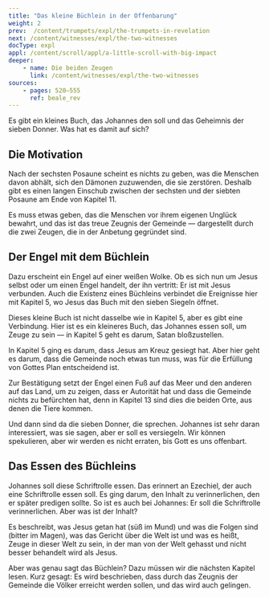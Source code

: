 ```yaml
---
title: "Das kleine Büchlein in der Offenbarung"
weight: 2
prev:  /content/trumpets/expl/the-trumpets-in-revelation
next: /content/witnesses/expl/the-two-witnesses
docType: expl
appl: /content/scroll/appl/a-little-scroll-with-big-impact
deeper:
    - name: Die beiden Zeugen
      link: /content/witnesses/expl/the-two-witnesses
sources: 
    - pages: 520–555
      ref: beale_rev
---
```


Es gibt ein kleines Buch, das Johannes den soll und das Geheimnis der sieben Donner. Was hat es damit auf sich?

## Die Motivation

<a name="4809"></a>
Nach der sechsten Posaune scheint es nichts zu geben, was die Menschen davon abhält, sich den Dämonen zuzuwenden, die sie zerstören. Deshalb gibt es einen langen Einschub zwischen der sechsten und der siebten Posaune am Ende von Kapitel 11.

Es muss etwas geben, das die Menschen vor ihrem eigenen Unglück bewahrt, und das ist das treue Zeugnis der Gemeinde — dargestellt durch die zwei Zeugen, die in der Anbetung gegründet sind.

## Der Engel mit dem Büchlein

<a name="9ea4"></a>
Dazu erscheint ein Engel auf einer weißen Wolke. Ob es sich nun um Jesus selbst oder um einen Engel handelt, der ihn vertritt: Er ist mit Jesus verbunden. Auch die Existenz eines Büchleins verbindet die Ereignisse hier mit Kapitel 5, wo Jesus das Buch mit den sieben Siegeln öffnet.

Dieses kleine Buch ist nicht dasselbe wie in Kapitel 5, aber es gibt eine Verbindung. Hier ist es ein kleineres Buch, das Johannes essen soll, um Zeuge zu sein — in Kapitel 5 geht es darum, Satan bloßzustellen.

In Kapitel 5 ging es darum, dass Jesus am Kreuz gesiegt hat. Aber hier geht es darum, dass die Gemeinde noch etwas tun muss, was für die Erfüllung von Gottes Plan entscheidend ist.

Zur Bestätigung setzt der Engel einen Fuß auf das Meer und den anderen auf das Land, um zu zeigen, dass er Autorität hat und dass die Gemeinde nichts zu befürchten hat, denn in Kapitel 13 sind dies die beiden Orte, aus denen die Tiere kommen.

Und dann sind da die sieben Donner, die sprechen. Johannes ist sehr daran interessiert, was sie sagen, aber er soll es versiegeln. Wir können spekulieren, aber wir werden es nicht erraten, bis Gott es uns offenbart.

## Das Essen des Büchleins

<a name="e70c"></a>
Johannes soll diese Schriftrolle essen. Das erinnert an Ezechiel, der auch eine Schriftrolle essen soll. Es ging darum, den Inhalt zu verinnerlichen, den er später predigen sollte. So ist es auch bei Johannes: Er soll die Schriftrolle verinnerlichen. Aber was ist der Inhalt?

Es beschreibt, was Jesus getan hat (süß im Mund) und was die Folgen sind (bitter im Magen), was das Gericht über die Welt ist und was es heißt, Zeuge in dieser Welt zu sein, in der man von der Welt gehasst und nicht besser behandelt wird als Jesus.

Aber was genau sagt das Büchlein? Dazu müssen wir die nächsten Kapitel lesen. Kurz gesagt: Es wird beschrieben, dass durch das Zeugnis der Gemeinde die Völker erreicht werden sollen, und das wird auch gelingen.

